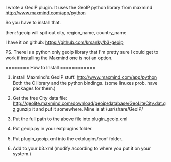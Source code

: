 I wrote a GeoIP plugin.
It uses the GeoIP python library from maxmind http://www.maxmind.com/app/python

So you have to install that.

then:
!geoip <player>
will spit out
city, region_name, country_name

I have it on github:
https://github.com/krsanky/b3-geoip

PS. There is a python only geoip library that I'm pretty sure I could get to work
if installing the Maxmind one is not an option.


======== How to Install ============

1. install Maxmind's GeoIP stuff.
http://www.maxmind.com/app/python
Both the C library and the python bindings.
(some linuxes prob. have packages for them.)

2. Get the free City data file:
http://geolite.maxmind.com/download/geoip/database/GeoLiteCity.dat.gz
gunzip it and put it somewhere.
Mine is at /usr/share/GeoIP/

3. Put the full path to the above file into plugin_geoip.xml

4. Put geoip.py in your extplugins folder.
5. Put plugin_geoip.xml into the extplugins/conf folder.

6. Add   <plugin config="/data/b3/extplugins/conf/plugin_geoip.xml" name="geoip" />
to your b3.xml
(modify according to where you put it on your system.)
